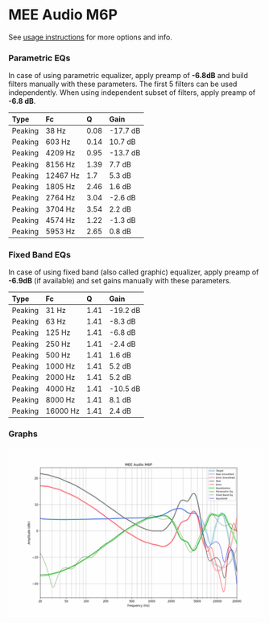 # MEE Audio M6P
See [usage instructions](https://github.com/jaakkopasanen/AutoEq#usage) for more options and info.

### Parametric EQs
In case of using parametric equalizer, apply preamp of **-6.8dB** and build filters manually
with these parameters. The first 5 filters can be used independently.
When using independent subset of filters, apply preamp of **-6.8 dB**.

| Type    | Fc       |    Q | Gain     |
|:--------|:---------|:-----|:---------|
| Peaking | 38 Hz    | 0.08 | -17.7 dB |
| Peaking | 603 Hz   | 0.14 | 10.7 dB  |
| Peaking | 4209 Hz  | 0.95 | -13.7 dB |
| Peaking | 8156 Hz  | 1.39 | 7.7 dB   |
| Peaking | 12467 Hz | 1.7  | 5.3 dB   |
| Peaking | 1805 Hz  | 2.46 | 1.6 dB   |
| Peaking | 2764 Hz  | 3.04 | -2.6 dB  |
| Peaking | 3704 Hz  | 3.54 | 2.2 dB   |
| Peaking | 4574 Hz  | 1.22 | -1.3 dB  |
| Peaking | 5953 Hz  | 2.65 | 0.8 dB   |

### Fixed Band EQs
In case of using fixed band (also called graphic) equalizer, apply preamp of **-6.9dB**
(if available) and set gains manually with these parameters.

| Type    | Fc       |    Q | Gain     |
|:--------|:---------|:-----|:---------|
| Peaking | 31 Hz    | 1.41 | -19.2 dB |
| Peaking | 63 Hz    | 1.41 | -8.3 dB  |
| Peaking | 125 Hz   | 1.41 | -6.8 dB  |
| Peaking | 250 Hz   | 1.41 | -2.4 dB  |
| Peaking | 500 Hz   | 1.41 | 1.6 dB   |
| Peaking | 1000 Hz  | 1.41 | 5.2 dB   |
| Peaking | 2000 Hz  | 1.41 | 5.2 dB   |
| Peaking | 4000 Hz  | 1.41 | -10.5 dB |
| Peaking | 8000 Hz  | 1.41 | 8.1 dB   |
| Peaking | 16000 Hz | 1.41 | 2.4 dB   |

### Graphs
![](./MEE%20Audio%20M6P.png)